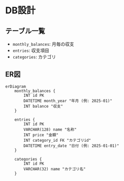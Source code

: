 # DB設計

## テーブル一覧

- `monthly_balances`: 月毎の収支
- `entries`: 収支項目
- `categories`: カテゴリ

## ER図

```mermaid
erDiagram
    monthly_balances {
        INT id PK
        DATETIME month_year "年月 (例: 2025-01)"
        INT balance "収支"
    }

    entries {
        INT id PK
        VARCHAR(128) name "名称"
        INT price "金額"
        INT category_id FK "カテゴリid"
        DATETIME entry_date "日付 (例: 2025-01-01)"
    }

    categories {
        INT id PK
        VARCHAR(32) name "カテゴリ名"
    }
